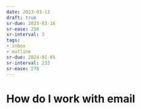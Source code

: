 ```yaml
---
date: 2023-03-13
draft: true
sr-due: 2023-03-16
sr-ease: 250
sr-interval: 3
tags:
- inbox
- outline
sr-due: 2024-01-05
sr-interval: 233
sr-ease: 270
---
```


# How do I work with email
